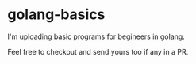 # golang-basics

I'm uploading basic programs for begineers in golang.


Feel free to checkout and send yours too if any in a PR.
